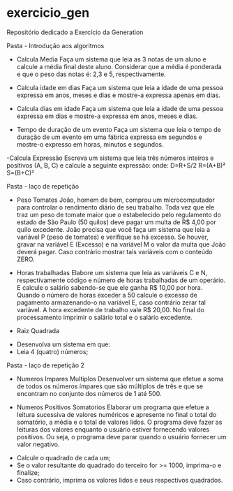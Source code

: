 # exercicio_gen
Repositório dedicado a Exercício da Generation 

Pasta - Introdução aos algoritmos

- Calcula Media
Faça um sistema que leia as 3 notas de um aluno e calcule a média final deste
aluno. Considerar que a média é ponderada e que o peso das notas é: 2,3 e 5,
respectivamente.

- Calcula idade em dias 
Faça um sistema que leia a idade de uma pessoa expressa em anos, meses e
dias e mostre-a expressa apenas em dias.

- Calcula dias em idade 
Faça um sistema que leia a idade de uma pessoa expressa em dias e mostre-a
expressa em anos, meses e dias.

- Tempo de duração de um evento
Faça um sistema que leia o tempo de duração de um evento em uma fábrica
expressa em segundos e mostre-o expresso em horas, minutos e segundos.

-Calcula Expressão
 Escreva um sistema que leia três números inteiros e positivos (A, B, C) e
 calcule a seguinte expressão:
 onde:
 D=R+S/2
 R=(A+B)²
 S=(B+C)²

Pasta - laço de repetição

- Peso Tomates
João, homem de bem, comprou um microcomputador para controlar o rendimento diário
de seu trabalho. Toda vez que ele traz um peso de tomate maior que o estabelecido pelo
regulamento do estado de São Paulo (50 quilos) deve pagar um multa de R$ 4,00 por quilo
excedente. João precisa que você faça um sistema que leia a variável P (peso de tomates) e
verifique se há excesso. Se houver, gravar na variável E (Excesso) e na variável M o valor
da multa que João deverá pagar. Caso contrário mostrar tais variáveis com o conteúdo
ZERO.

- Horas trabalhadas
Elabore um sistema que leia as variáveis C e N, respectivamente código e número de
horas trabalhadas de um operário. E calcule o salário sabendo-se que ele ganha R$ 10,00
por hora. Quando o número de horas exceder a 50 calcule o excesso de pagamento
armazenando-o na variável E, caso contrário zerar tal variável. A hora excedente de
trabalho vale R$ 20,00. No final do processamento imprimir o salário total e o salário
excedente.

- Raiz Quadrada 
* Desenvolva um sistema em que:
* Leia 4 (quatro) números;


Pasta - laço de repetição 2

- Numeros Impares Multiplos 
Desenvolver um sistema que efetue a soma de todos os números ímpares que são
múltiplos de três e que se encontram no conjunto dos números de 1 até 500.

- Numeros Positivos Somatorios 
Elaborar um programa que efetue a leitura sucessiva de valores numéricos e
apresente no final o total do somatório, a média e o total de valores lidos. O programa
deve fazer as leituras dos valores enquanto o usuário estiver fornecendo valores
positivos. Ou seja, o programa deve parar quando o usuário fornecer um valor
negativo.
* Calcule o quadrado de cada um;
* Se o valor resultante do quadrado do terceiro for &gt;= 1000, imprima-o e finalize;
* Caso contrário, imprima os valores lidos e seus respectivos quadrados.
